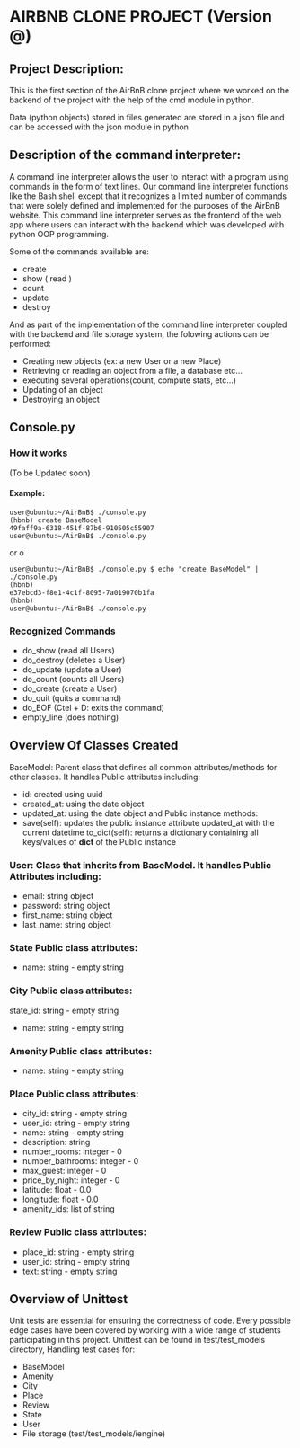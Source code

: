 # AIRBNB CLONE PROJECT (Version @)
## Project Description:
This is the first section of the AirBnB clone project where we worked on the backend of the project with the help of the cmd module in python.

Data (python objects) stored in files generated are stored in a json file and can be accessed with the json module in python

## Description of the command interpreter:
A command line interpreter allows the user to interact with a program using commands in the form of text lines. Our command line interpreter functions like the Bash shell except that it recognizes a limited number of commands that were solely defined and implemented for the purposes of the AirBnB website.
This command line interpreter  serves as the frontend of the web app where users can interact with the backend which was developed with python OOP programming.

Some of the commands available are:
- create
- show ( read )
- count
- update
- destroy

And as part of the implementation of the command line interpreter coupled with the backend and file storage system, the folowing actions can be performed:
-   Creating new objects (ex: a new User or a new Place)
-   Retrieving or reading an object from a file, a database etc…
-   executing several operations(count, compute stats, etc…)
-   Updating of an object
-   Destroying an object

## Console.py
### How it works
(To be Updated soon)

#### Example:

```
user@ubuntu:~/AirBnB$ ./console.py
(hbnb) create BaseModel
49faff9a-6318-451f-87b6-910505c55907
user@ubuntu:~/AirBnB$ ./console.py

```

or
o
```
user@ubuntu:~/AirBnB$ ./console.py $ echo "create BaseModel" | ./console.py
(hbnb)
e37ebcd3-f8e1-4c1f-8095-7a019070b1fa
(hbnb)
user@ubuntu:~/AirBnB$ ./console.py
```

### Recognized Commands
- do_show (read all Users)
- do_destroy (deletes a User)
- do_update (update a User)
- do_count (counts all Users)
- do_create (create a User)
- do_quit (quits a command)
- do_EOF (Ctel + D: exits the command)
- empty_line (does nothing)


## Overview Of Classes Created
BaseModel: Parent class that defines all common attributes/methods for other classes. It handles Public attributes including:
- id: created using uuid
- created_at: using the date object
- updated_at: using the date object
and Public instance methods:
- save(self): updates the public instance attribute updated_at with the current datetime
to_dict(self): returns a dictionary containing all keys/values of __dict__ of the Public instance

### User: Class that inherits from BaseModel. It handles Public Attributes including:
- email: string object
- password: string object
- first_name: string object
- last_name: string object

### State Public class attributes:
- name: string - empty string

### City Public class attributes:
state_id: string - empty string
- name: string - empty string

### Amenity Public class attributes:
- name: string - empty string

### Place Public class attributes:
- city_id: string - empty string
- user_id: string - empty string
- name: string - empty string
- description: string
- number_rooms: integer - 0
- number_bathrooms: integer - 0
- max_guest: integer - 0
- price_by_night: integer - 0
- latitude: float - 0.0
- longitude: float - 0.0
- amenity_ids: list of string


### Review Public class attributes:
- place_id: string - empty string
- user_id: string - empty string
- text: string - empty string



## Overview of Unittest
Unit tests are essential for ensuring the correctness of code. Every possible edge cases have been covered by working with a wide range of students participating in this project.
Unittest can be found in test/test_models directory, Handling test cases for:
- BaseModel
- Amenity
- City
- Place
- Review
- State
- User
- File storage (test/test_models/iengine)

